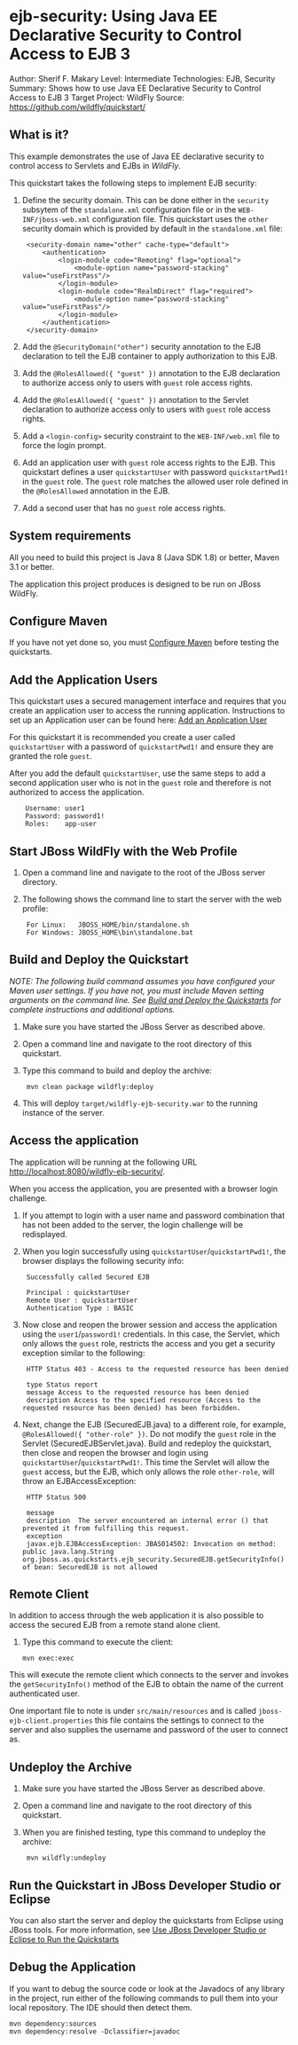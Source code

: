 ejb-security:  Using Java EE Declarative Security to Control Access to EJB 3
====================
Author: Sherif F. Makary
Level: Intermediate
Technologies: EJB, Security
Summary: Shows how to use Java EE Declarative Security to Control Access to EJB 3
Target Project: WildFly
Source: <https://github.com/wildfly/quickstart/>

What is it?
-----------

This example demonstrates the use of Java EE declarative security to control access to Servlets and EJBs in *WildFly*.

This quickstart takes the following steps to implement EJB security:

1. Define the security domain. This can be done either in the `security` subsytem of the `standalone.xml` configuration file or in the `WEB-INF/jboss-web.xml` configuration file. This quickstart uses the `other` security domain which is provided by default in the `standalone.xml` file:

        <security-domain name="other" cache-type="default">
            <authentication>
                <login-module code="Remoting" flag="optional">
                    <module-option name="password-stacking" value="useFirstPass"/>
                </login-module>
                <login-module code="RealmDirect" flag="required">
                    <module-option name="password-stacking" value="useFirstPass"/>
                </login-module>
            </authentication>
        </security-domain>

2. Add the `@SecurityDomain("other")` security annotation to the EJB declaration to tell the EJB container to apply authorization to this EJB.
3. Add the `@RolesAllowed({ "guest" })` annotation to the EJB declaration to authorize access only to users with `guest` role access rights.
4. Add the `@RolesAllowed({ "guest" })` annotation to the Servlet declaration to authorize access only to users with `guest` role access rights.
5. Add a `<login-config>` security constraint to the `WEB-INF/web.xml` file to force the login prompt.
6. Add an application user with `guest` role access rights to the EJB. This quickstart defines a user `quickstartUser` with password `quickstartPwd1!` in the `guest` role. The `guest` role matches the allowed user role defined in the `@RolesAllowed` annotation in the EJB.
7. Add a second user that has no `guest` role access rights.


System requirements
-------------------

All you need to build this project is Java 8 (Java SDK 1.8) or better, Maven 3.1 or better.

The application this project produces is designed to be run on JBoss WildFly.


Configure Maven
---------------

If you have not yet done so, you must [Configure Maven](../README.md#mavenconfiguration) before testing the quickstarts.


Add the Application Users
---------------

This quickstart uses a secured management interface and requires that you create an application user to access the running application. Instructions to set up an Application user can be found here:  [Add an Application User](../README.md#addapplicationuser)

For this quickstart it is recommended you create a user called `quickstartUser` with a password of `quickstartPwd1!` and ensure they are granted the role `guest`.

After you add the default `quickstartUser`, use the same steps to add a second application user who is not in the `guest` role and therefore is not authorized to access the application. 

        Username: user1
        Password: password1!
        Roles:    app-user


Start JBoss WildFly with the Web Profile
-------------------------

1. Open a command line and navigate to the root of the JBoss server directory.
2. The following shows the command line to start the server with the web profile:

        For Linux:   JBOSS_HOME/bin/standalone.sh
        For Windows: JBOSS_HOME\bin\standalone.bat


Build and Deploy the Quickstart
-------------------------

_NOTE: The following build command assumes you have configured your Maven user settings. If you have not, you must include Maven setting arguments on the command line. See [Build and Deploy the Quickstarts](../README.md#buildanddeploy) for complete instructions and additional options._

1. Make sure you have started the JBoss Server as described above.
2. Open a command line and navigate to the root directory of this quickstart.
3. Type this command to build and deploy the archive:

        mvn clean package wildfly:deploy

4. This will deploy `target/wildfly-ejb-security.war` to the running instance of the server.


Access the application 
---------------------

The application will be running at the following URL <http://localhost:8080/wildfly-ejb-security/>.

When you access the application, you are presented with a browser login challenge. 

1. If you attempt to login with a user name and password combination that has not been added to the server, the login challenge will be redisplayed.
2. When you login successfully using `quickstartUser`/`quickstartPwd1!`, the browser displays the following security info:

        Successfully called Secured EJB

        Principal : quickstartUser
        Remote User : quickstartUser
        Authentication Type : BASIC
        
3. Now close and reopen the brower session and access the application using the `user1`/`password1!` credentials. In this case, the Servlet, which only allows the `guest` role, restricts the access and you get a security exception similar to the following: 

        HTTP Status 403 - Access to the requested resource has been denied

        type Status report
        message Access to the requested resource has been denied
        description Access to the specified resource (Access to the requested resource has been denied) has been forbidden.

4. Next, change the EJB (SecuredEJB.java) to a different role, for example, `@RolesAllowed({ "other-role" })`. Do not modify the `guest` role in the Servlet (SecuredEJBServlet.java). Build and redeploy the quickstart, then close and reopen the browser and login using `quickstartUser`/`quickstartPwd1!`. This time the Servlet will allow the `guest` access, but the EJB, which only allows the role `other-role`, will throw an EJBAccessException:

        HTTP Status 500

        message
        description  The server encountered an internal error () that prevented it from fulfilling this request.
        exception
        javax.ejb.EJBAccessException: JBAS014502: Invocation on method: public java.lang.String org.jboss.as.quickstarts.ejb_security.SecuredEJB.getSecurityInfo() of bean: SecuredEJB is not allowed

Remote Client
-------------

In addition to access through the web application it is also possible to access the secured EJB from a remote stand alone client.

1.  Type this command to execute the client:

		mvn exec:exec

This will execute the remote client which connects to the server and invokes the `getSecurityInfo()` method of the EJB to obtain the name of the current authenticated user.

One important file to note is under `src/main/resources` and is called `jboss-ejb-client.properties` this file contains the settings to connect to the server and also supplies the username and password of the user to connect as.

Undeploy the Archive
--------------------

1. Make sure you have started the JBoss Server as described above.
2. Open a command line and navigate to the root directory of this quickstart.
3. When you are finished testing, type this command to undeploy the archive:

        mvn wildfly:undeploy


Run the Quickstart in JBoss Developer Studio or Eclipse
-------------------------------------
You can also start the server and deploy the quickstarts from Eclipse using JBoss tools. For more information, see [Use JBoss Developer Studio or Eclipse to Run the Quickstarts](../README.md#useeclipse) 


Debug the Application
------------------------------------

If you want to debug the source code or look at the Javadocs of any library in the project, run either of the following commands to pull them into your local repository. The IDE should then detect them.

    mvn dependency:sources
    mvn dependency:resolve -Dclassifier=javadoc

